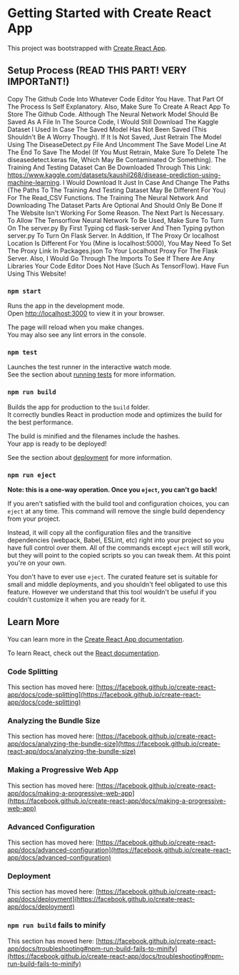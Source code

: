 # Getting Started with Create React App

This project was bootstrapped with [Create React App](https://github.com/facebook/create-react-app).

## Setup Process (READ THIS PART! VERY IMPORTaNT!)
Copy The Github Code Into Whatever Code Editor You Have. That Part Of The Process Is Self Explanatory. Also, Make Sure To Create A React App To Store The Github Code. Although The Neural Network Model Should Be Saved As A File In The Source Code, I Would Still Download The Kaggle Dataset I Used In Case The Saved Model Has Not Been Saved (This Shouldn't Be A Worry Though). If It Is Not Saved, Just Retrain The Model Using The DiseaseDetect.py File And Uncomment The Save Model Line At The End To Save The Model (If You Must Retrain, Make Sure To Delete The diseasedetect.keras file, Which May Be Contaminated Or Something). The Training And Testing Dataset Can Be Downloaded Through This Link: https://www.kaggle.com/datasets/kaushil268/disease-prediction-using-machine-learning. I Would Download It Just In Case And Change The Paths (The Paths To The Training And Testing Dataset May Be Different For You) For The Read_CSV Functions. The Training The Neural Network And Downloading The Dataset Parts Are Optional And Should Only Be Done If The Website Isn't Working For Some Reason. The Next Part Is Necessary. To Allow The Tensorflow Neural Network To Be Used, Make Sure To Turn On The server.py By First Typing cd flask-server And Then Typing python server.py To Turn On Flask Server. In Addition, If The Proxy Or localhost Location Is Different For You (Mine is localhost:5000), You May Need To Set The Proxy Link In Packages.json To Your Localhost Proxy For The Flask Server. Also, I Would Go Through The Imports To See If There Are Any Libraries Your Code Editor Does Not Have (Such As TensorFlow). Have Fun Using This Website!
### `npm start`

Runs the app in the development mode.\
Open [http://localhost:3000](http://localhost:3000) to view it in your browser.

The page will reload when you make changes.\
You may also see any lint errors in the console.

### `npm test`

Launches the test runner in the interactive watch mode.\
See the section about [running tests](https://facebook.github.io/create-react-app/docs/running-tests) for more information.

### `npm run build`

Builds the app for production to the `build` folder.\
It correctly bundles React in production mode and optimizes the build for the best performance.

The build is minified and the filenames include the hashes.\
Your app is ready to be deployed!

See the section about [deployment](https://facebook.github.io/create-react-app/docs/deployment) for more information.

### `npm run eject`

**Note: this is a one-way operation. Once you `eject`, you can't go back!**

If you aren't satisfied with the build tool and configuration choices, you can `eject` at any time. This command will remove the single build dependency from your project.

Instead, it will copy all the configuration files and the transitive dependencies (webpack, Babel, ESLint, etc) right into your project so you have full control over them. All of the commands except `eject` will still work, but they will point to the copied scripts so you can tweak them. At this point you're on your own.

You don't have to ever use `eject`. The curated feature set is suitable for small and middle deployments, and you shouldn't feel obligated to use this feature. However we understand that this tool wouldn't be useful if you couldn't customize it when you are ready for it.

## Learn More

You can learn more in the [Create React App documentation](https://facebook.github.io/create-react-app/docs/getting-started).

To learn React, check out the [React documentation](https://reactjs.org/).

### Code Splitting

This section has moved here: [https://facebook.github.io/create-react-app/docs/code-splitting](https://facebook.github.io/create-react-app/docs/code-splitting)

### Analyzing the Bundle Size

This section has moved here: [https://facebook.github.io/create-react-app/docs/analyzing-the-bundle-size](https://facebook.github.io/create-react-app/docs/analyzing-the-bundle-size)

### Making a Progressive Web App

This section has moved here: [https://facebook.github.io/create-react-app/docs/making-a-progressive-web-app](https://facebook.github.io/create-react-app/docs/making-a-progressive-web-app)

### Advanced Configuration

This section has moved here: [https://facebook.github.io/create-react-app/docs/advanced-configuration](https://facebook.github.io/create-react-app/docs/advanced-configuration)

### Deployment

This section has moved here: [https://facebook.github.io/create-react-app/docs/deployment](https://facebook.github.io/create-react-app/docs/deployment)

### `npm run build` fails to minify

This section has moved here: [https://facebook.github.io/create-react-app/docs/troubleshooting#npm-run-build-fails-to-minify](https://facebook.github.io/create-react-app/docs/troubleshooting#npm-run-build-fails-to-minify)
